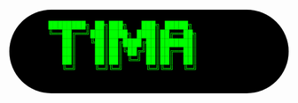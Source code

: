 <div aling="center">
   <pre style="color: #00ff00; background-color: #000000; padding: 20px; border-radius: 100px; font-family: 'Courier New', monospace;">
      ████████╗ ██╗███╗   ███╗ █████╗
      ╚══██╔══╝███║████╗ ████║██╔══██╗
         ██║   ╚██║██╔████╔██║███████║
         ██║    ██║██║╚██╔╝██║██╔══██║
         ██║    ██║██║ ╚═╝ ██║██║  ██║
         ╚═╝    ╚═╝╚═╝     ╚═╝╚═╝  ╚═╝
   </pre>
</div>
